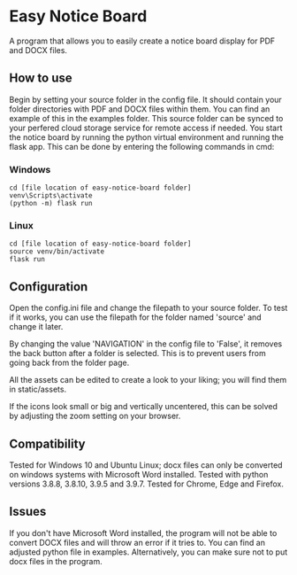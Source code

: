 # Easy Notice Board

A program that allows you to easily create a notice board display for PDF and DOCX files.

## How to use

Begin by setting your source folder in the config file. It should contain your folder directories with PDF and DOCX files within them. You can find an example of this in the examples folder. This source folder can be synced to your perfered cloud storage service for remote access if needed. You start the notice board by running the python virtual environment and running the flask app. This can be done by entering the following commands in cmd:

### Windows ###
```
cd [file location of easy-notice-board folder]
venv\Scripts\activate
(python -m) flask run
```

### Linux ###
```
cd [file location of easy-notice-board folder]
source venv/bin/activate
flask run
```

## Configuration

Open the config.ini file and change the filepath to your source folder. To test if it works, you can use the filepath for the folder named 'source' and change it later.

By changing the value 'NAVIGATION' in the config file to 'False', it removes the back button after a folder is selected. This is to prevent users from going back from the folder page.

All the assets can be edited to create a look to your liking; you will find them in static/assets.

If the icons look small or big and vertically uncentered, this can be solved by adjusting the zoom setting on your browser.

## Compatibility

Tested for Windows 10 and Ubuntu Linux; docx files can only be converted on windows systems with Microsoft Word installed.
Tested with python versions 3.8.8, 3.8.10, 3.9.5 and 3.9.7.
Tested for Chrome, Edge and Firefox.

## Issues

If you don't have Microsoft Word installed, the program will not be able to convert DOCX files and will throw an error if it tries to. You can find an adjusted python file in examples. Alternatively, you can make sure not to put docx files in the program.

